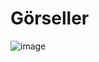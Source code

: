 # Görseller
![image](https://github.com/Mateass/proxy-url-spammer/assets/88231897/48e03e49-ad3b-4afd-84b4-e35c6aeee578)
